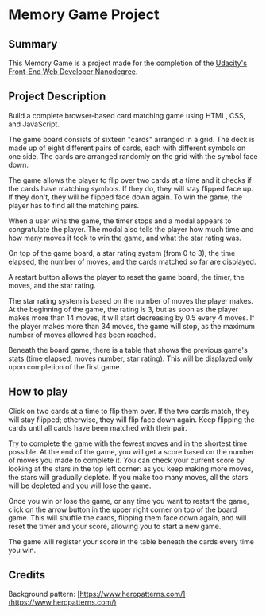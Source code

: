 # Memory Game Project

## Summary

This Memory Game is a project made for the completion of the [Udacity's Front-End Web Developer Nanodegree](https://www.udacity.com/course/front-end-web-developer-nanodegree--nd001?v=fe1).

## Project Description

Build a complete browser-based card matching game using HTML, CSS, and JavaScript.

The game board consists of sixteen "cards" arranged in a grid. The deck is made up of eight different pairs of cards, each with different symbols on one side. The cards are arranged randomly on the grid with the symbol face down.

The game allows the player to flip over two cards at a time and it checks if the cards have matching symbols. If they do, they will stay flipped face up. If they don't, they will be flipped face down again.
To win the game, the player has to find all the matching pairs.

When a user wins the game, the timer stops and a modal appears to congratulate the player. The modal also tells the player how much time and how many moves it took to win the game, and what the star rating was.

On top of the game board, a star rating system (from 0 to 3), the time elapsed, the number of moves, and the cards matched so far are displayed.

A restart button allows the player to reset the game board, the timer, the moves, and the star rating.

The star rating system is based on the number of moves the player makes. At the beginning of the game, the rating is 3, but as soon as the player makes more than 14 moves, it will start decreasing by 0.5 every 4 moves. If the player makes more than 34 moves, the game will stop, as the maximum number of moves allowed has been reached.

Beneath the board game, there is a table that shows the previous game's stats (time elapsed, moves number, star rating). This will be displayed only upon completion of the first game.

## How to play

Click on two cards at a time to flip them over. If the two cards match, they will stay flipped; otherwise, they will flip face down again. Keep flipping the cards until all cards have been matched with their pair.

Try to complete the game with the fewest moves and in the shortest time possible. At the end of the game, you will get a score based on the number of moves you made to complete it. You can check your current score by looking at the stars in the top left corner: as you keep making more moves, the stars will gradually deplete. If you make too many moves, all the stars will be depleted and you will lose the game.

Once you win or lose the game, or any time you want to restart the game, click on the arrow button in the upper right corner on top of the board game. This will shuffle the cards, flipping them face down again, and will reset the timer and your score, allowing you to start a new game.

The game will register your score in the table beneath the cards every time you win.

## Credits

Background pattern: [https://www.heropatterns.com/](https://www.heropatterns.com/)
